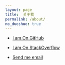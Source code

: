 ```yaml
---
layout: page
title:  关于我
permalink: /about/
no_duoshuo: true
---
```

<ul>
<li><p><a href="https://github.com/yangpeiyong">I am On GitHub</a> </p></li>
<li><p><a href="http://stackoverflow.com/users/767417/peiyong-yang">I am On StackOverflow</a> </p></li>
<li><p><a href="mailto:yctx.yang@gmail.com">Send me email</a></p></li>
</ul>
